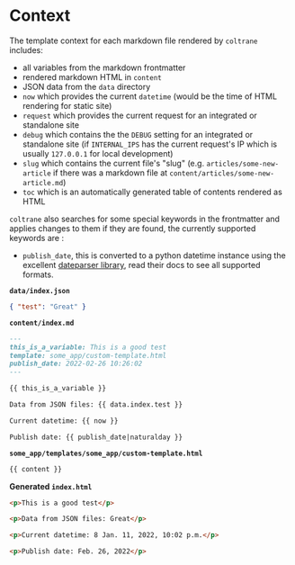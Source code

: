 # Context

The template context for each markdown file rendered by `coltrane` includes:

- all variables from the markdown frontmatter
- rendered markdown HTML in `content`
- JSON data from the `data` directory
- `now` which provides the current `datetime` (would be the time of HTML rendering for static site)
- `request` which provides the current request for an integrated or standalone site
- `debug` which contains the the `DEBUG` setting for an integrated or standalone site (if `INTERNAL_IPS` has the current request's IP which is usually `127.0.0.1` for local development)
- `slug` which contains the current file's "slug" (e.g. `articles/some-new-article` if there was a markdown file at `content/articles/some-new-article.md`)
- `toc` which is an automatically generated table of contents rendered as HTML

`coltrane` also searches for some special keywords in the frontmatter and applies changes to them if they are found, the currently supported keywords are :

- `publish_date`, this is converted to a python datetime instance using the excellent [dateparser library](https://dateparser.readthedocs.io/en/latest/), read their docs to see all supported formats.

**`data/index.json`**

```json
{ "test": "Great" }
```

**`content/index.md`**

```markdown
---
this_is_a_variable: This is a good test
template: some_app/custom-template.html
publish_date: 2022-02-26 10:26:02
---

{{ this_is_a_variable }}

Data from JSON files: {{ data.index.test }}

Current datetime: {{ now }}

Publish date: {{ publish_date|naturalday }}
```

**`some_app/templates/some_app/custom-template.html`**

```html
{{ content }}
```

**Generated `index.html`**

```html
<p>This is a good test</p>

<p>Data from JSON files: Great</p>

<p>Current datetime: 8 Jan. 11, 2022, 10:02 p.m.</p>

<p>Publish date: Feb. 26, 2022</p>
```

